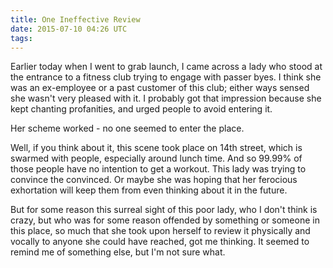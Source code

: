 ```yaml
---
title: One Ineffective Review
date: 2015-07-10 04:26 UTC
tags:
---
```


Earlier today when I went to grab launch, I came across a lady who stood at the entrance to a fitness club trying to engage with passer byes. I think she was an ex-employee or a past customer of this club; either ways sensed she wasn't very pleased with it. I probably got that impression because she kept chanting profanities, and urged people to avoid entering it. 

<!-- more -->

Her scheme worked - no one seemed to enter the place. 

Well, if you think about it, this scene took place on 14th street, which is swarmed with people, especially around lunch time. And so 99.99% of those people have no intention to get a workout. This lady was trying to convince the convinced. Or maybe she was hoping that her ferocious exhortation will keep them from even thinking about it in the future.

But for some reason this surreal sight of this poor lady, who I don't think is crazy, but who was for some reason offended by something or someone in this place, so much that she took upon herself to review it physically and vocally to anyone she could have reached, got me thinking. It seemed to remind me of something else, but I'm not sure what.